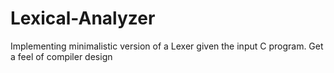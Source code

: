 # Lexical-Analyzer
Implementing minimalistic version of a Lexer given the input C program. Get a feel of compiler design
